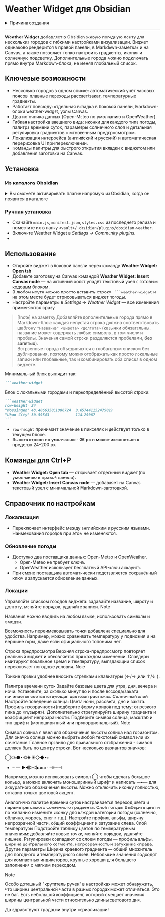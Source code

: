 # Weather Widget для Obsidian

<details>
<summary>Причина создания</summary>

Главной целью создания данного плагина было желание быстрым взглядом примерно понять какое время и погода в тех городах, где живут друзья или родственники.

Сначала я сделал большой dataviewjs скрипт. Он мне понравился, но как говорится, лучшее - враг хорошего. Я начал пытаться сделать его чуть красивее, чем получился на тот момент (мне он казался серым и мрачным) и понял, что подбирать HEX коды цветов для каждого градиента, а так же процент заполнения им общей строки - это очень утомительно и неэффективно.

А потом подумал, что не я один такой, кому может захотеться поставить погоду себе в канвас или на стартовой странице. Но подобных решений в репозитории плагинов на первый взгляд я не нашел.

Ну я и начал мучить GPT с этим виджетом =)

</details>

---

**Weather Widget** добавляет в Obsidian живую погодную ленту для нескольких городов с гибкими настройками визуализации. Виджет одинаково рендерится в правой панели, в Markdown-заметках и на Canvas, а также позволяет тонко настроить градиенты, иконки и солнечную подсветку. Дополнительные города можно подключать прямо внутри Markdown-блока, не меняя глобальный список.

## Ключевые возможности

- Несколько городов в одном списке: автоматический учёт часовых поясов, плавные переходы рассвет/закат, температурные градиенты.
- Работает повсюду: отдельная вкладка в боковой панели, Markdown-блоки weather-widget, узлы Canvas.
- Два источника данных (Open-Meteo по умолчанию и OpenWeather).
- Гибкая настройка внешнего вида: иконки для каждого типа погоды, палитра времени суток, параметры солнечного слоя и детальная регулировка градиентов с мгновенным предпросмотром.
- Локализация интерфейса (английский и русский) и автоматическая перерисовка UI при переключении.
- Команды палитры для быстрого открытия вкладки с виджетом или добавления заготовки на Canvas.

## Установка

### Из каталога Obsidian

<details>
<summary>Вы сможете активировать плагин напрямую из Obsidian, когда он появится в каталоге</summary>
- Откройте Settings -> Community plugins
- Нажмите Browse
- Найдите «Weather Widget»
- Установите и включите
- 
</details>

### Ручная установка

- Скачайте `main.js`, `manifest.json`, `styles.css` из последнего релиза и поместите их в папку `<vault>/.obsidian/plugins/obsidian-weather`.
- Включите Weather Widget в *Settings -> Community plugins.*
- 
## Использование

- Откройте виджет в боковой панели через команду **Weather Widget: Open tab**
- Добавьте заготовку на Canvas командой **Weather Widget: Insert Canvas node** — на активный холст упадёт текстовый узел с готовым кодовым блоком.
- В любом ноуте можно просто вставить строку ` ```weather-widget` и на этом месте будет отрисовываться виджет погоды.
- Настройте параметры в *Settings -> Weather Widget* — все изменения применяются сразу.

> [!note] на заметку
Добавляйте дополнительные города прямо в Markdown-блок: каждая непустая строка должна соответствовать шаблону `"Название" <широта> <долгота>` (кавычки обязательны, название может содержать любые символы, в том числе и пробелы. Значения самой строки разделяются пробелами, **без запятых**).\
 Встроенные города объединяются с глобальным списком без дублирования, поэтому можно отображать как просто локальные записи или глобальные, так и комбинировать оба списка в одном виджете.

Минимальный блок выглядит так:
~~~markdown
```weather-widget
~~~
Блок с локальными городами и переопределённой высотой строки:
~~~markdown
```weather-widget
row-height: 24
"Mossingen" 48.406635031986724  9.057441152479019
"Uhan City" 30.59543            114.29987
```
~~~
- `row-height` принимает значение в пикселях и действует только в текущем блоке.
- Высота строки по умолчанию ~36 px и может изменяться в пределах 24–200 px.

## Команды для Ctrl+P

- **Weather Widget: Open tab** — открывает отдельный виджет (по умолчанию в правой панели).
- **Weather Widget: Insert Canvas node** — добавляет на Canvas текстовый узел с минимальной Markdown-заготовкой.

## Справочник по настройкам

### Локализация

- Переключает интерфейс между английским и русским языками. Наименования городов при этом не изменяются.

### Обновление погоды

- Доступно два поставщика данных: Open-Meteo и OpenWeather.
  - Open-Meteo не требует ключа.
  - OpenWeather использует бесплатный API-ключ аккаунта.
- При смене поставщика автоматически подставляется сохранённый ключ и запускается обновление данных.

### Локации
Управляйте списком городов виджета: задавайте название, широту и долготу, меняйте порядок, удаляйте записи.
Note

Названия можно вводить на любом языке, использовать символы и эмодзи.

Возможность переименовывать точки добавлена специально для удобства. Например, можно сравнивать температуру у подножия и на вершине горы, даже если официального топонима нет.

Строка предпросмотра
Верхняя строка-предпросмотр повторяет реальный виджет и обновляется при каждом изменении. Слайдеры имитируют локальное время и температуру, выпадающий список переключает погодные условия.
Note

Тонкие правки удобнее вносить стрелками клавиатуры (←/→ ,или ↑/↓ ).

Палитра времени суток
Задайте базовые цвета для утра, дня, вечера и ночи.
Установите, за сколько минут до и после восхода/заката начинается соответствующая цветовая растяжка.
Солнечный слой
Настройте поведение солнца:
Цвета ночи, рассвета, дня и заката.
Профиль прозрачности (подберите форму кривой под тему: от резкого пика до «пузыря»).
Дополнительно отрегулируйте ширину градиента и коэффициент непрозрачности.
Подберите символ солнца, масштаб и тип шрифта (моноширинный или пропорциональный).
Note

Символ солнца я ввел для обозначения высоты солнца над горизонтом.
Для значка солнца можно выбрать любой текстовый символ или их сочетание. Главное правило для правильного отображения - символ должен быть по центру строки. Вот несколько вариантов значков:

◯○৹●•·◎◉
▣◇◆▪▫
- – —
►◄▻◅▸◂▹◃
⋯Θ⊢⊣

Например, можно использовать символ ◯ чтобы сделать большое кольцо, а можно включить моноширинный шрифт и написать —•— для аккуратного обозначения высоты.
Можно отключить иконку полностью, оставив только цветовой акцент.

Аналогично палитре времени суток настраивается переход цвета и параметры самого солнечного градиента.
Слой погоды
Выберите цвет и по желанию измените иконку для каждой категории погоды (солнечно, облачно, морось, снег и т.д.).
Настройте профиль альфы, ширину непрозрачной части, общий коэффициент и затухание слева.
Слой температуры
Подстройте таблицу цветов по температурным значениям: добавляйте новые точки, меняйте порядок, удаляйте лишнее.
Регулировки совпадают со слоем погоды — профиль альфы, ширина центрального сегмента, непрозрачность и затухание справа.
Другие параметры
Ширина краевого градиента — общий множитель для погодного и температурного слоёв. Небольшие значения подходят для компактных индикаторов, крупные хороши для большего заполнения с мягким переходом.

Note

Особо дотошный "крутитель ручек" в настройках может обнаружить, что ширина центральной части в разных городах может отличаться. Это не баг. Есть небольшой коэффициент, который смещает значения ширины центральной части относительно длины светового дня.

Да здравствуют градации внутри сериализации!